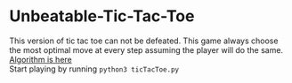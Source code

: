 # Unbeatable-Tic-Tac-Toe
This version of tic tac toe can not be defeated. This game always choose the most optimal move at every step assuming the player will do the same.<br>
[Algorithm is here](https://en.wikipedia.org/wiki/Minimax)<br>
 Start playing by running  ``` python3 ticTacToe.py ```
